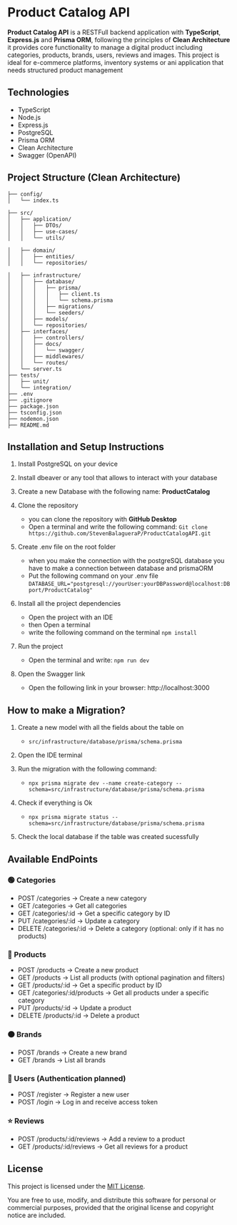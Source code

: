 # Product Catalog API

**Product Catalog API** is a RESTFull backend application with **TypeScript**, **Express.js** and **Prisma ORM**, following the principles of **Clean Architecture**  it provides core functionality to manage a digital product including categories, products, brands, users, reviews and images.
This project is ideal for e-commerce platforms, inventory systems or ani application that needs structured product management


## Technologies
- TypeScript
- Node.js
- Express.js
- PostgreSQL
- Prisma ORM
- Clean Architecture
- Swagger (OpenAPI)


## Project Structure (Clean Architecture)

```
├── config/                           
│   └── index.ts                     

├── src/                             
│   ├── application/                 
│   │   ├── DTOs/                     
│   │   ├── use-cases/              
│   │   └── utils/                   

│   ├── domain/                      
│   │   ├── entities/                
│   │   └── repositories/            

│   ├── infrastructure/             
│   │   ├── database/
│   │   │   ├── prisma/             
│   │   │   │   ├── client.ts        
│   │   │   │   └── schema.prisma     
│   │   │   ├── migrations/          
│   │   │   └── seeders/             
│   │   ├── models/                   
│   │   └── repositories/             
│   ├── interfaces/                  
│   │   ├── controllers/              
│   │   ├── docs/
│   │   │   └── swagger/             
│   │   ├── middlewares/             
│   │   └── routes/                   
│   └── server.ts                     
├── tests/                           
│   ├── unit/
│   └── integration/
├── .env                         
├── .gitignore
├── package.json
├── tsconfig.json
├── nodemon.json                     
├── README.md
```

## Installation and Setup Instructions

1. Install PostgreSQL on your device
2. Install dbeaver or any tool that allows to interact with your database
3. Create a new Database with the following name: **ProductCatalog**
4. Clone the repository

    - you can clone the repository with **GitHub Desktop**
    - Open a terminal and write the following command: `Git clone https://github.com/StevenBalagueraP/ProductCatalogAPI.git`
5. Create .env file on the root folder
    
    - when you make the connection with the postgreSQL database you have to make a connection between database and prismaORM
    - Put the following command on your .env file `DATABASE_URL="postgresql://yourUser:yourDBPassword@localhost:DBport/ProductCatalog"`
6. Install all the project dependencies

    - Open the project with an IDE 
    - then Open a terminal
    - write the following command on the terminal `npm install`
7. Run the project

    - Open the terminal and write: `npm run dev`

8. Open the Swagger link

    - Open the following link in your browser: http://localhost:3000

## How to make a Migration?

1. Create a new model with all the fields about the table on

    - `src/infrastructure/database/prisma/schema.prisma`
2. Open the IDE terminal
3. Run the migration with the following command:
    
    - `npx prisma migrate dev --name create-category --schema=src/infrastructure/database/prisma/schema.prisma`
4. Check if everything is Ok

    - `npx prisma migrate status --schema=src/infrastructure/database/prisma/schema.prisma`
5. Check the local database if the table was created sucessfully



## Available EndPoints

### 🟢 Categories
- POST /categories → Create a new category
- GET /categories → Get all categories
- GET /categories/:id → Get a specific category by ID
- PUT /categories/:id → Update a category
- DELETE /categories/:id → Delete a category (optional: only if it has no products)

### 🔵 Products
- POST /products → Create a new product
- GET /products → List all products (with optional pagination and filters)
- GET /products/:id → Get a specific product by ID
- GET /categories/:id/products → Get all products under a specific category
- PUT /products/:id → Update a product
- DELETE /products/:id → Delete a product

### 🟠 Brands
- POST /brands → Create a new brand
- GET /brands → List all brands

### 🧑 Users (Authentication planned)
- POST /register → Register a new user
- POST /login → Log in and receive access token

### ⭐ Reviews
- POST /products/:id/reviews → Add a review to a product
- GET /products/:id/reviews → Get all reviews for a product

## License

This project is licensed under the [MIT License](https://opensource.org/licenses/MIT).

You are free to use, modify, and distribute this software for personal or commercial purposes, provided that the original license and copyright notice are included.